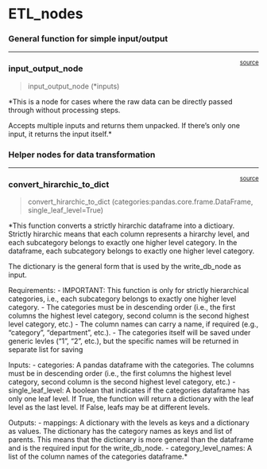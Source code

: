 # ETL_nodes


<!-- WARNING: THIS FILE WAS AUTOGENERATED! DO NOT EDIT! -->

### General function for simple input/output

------------------------------------------------------------------------

<a
href="https://github.com/d3group/inventory_foundation-sdk/blob/main/inventory_foundation_sdk/etl_nodes.py#L14"
target="_blank" style="float:right; font-size:smaller">source</a>

### input_output_node

>  input_output_node (*inputs)

\*This is a node for cases where the raw data can be directly passed
through without processing steps.

Accepts multiple inputs and returns them unpacked. If there’s only one
input, it returns the input itself.\*

### Helper nodes for data transformation

------------------------------------------------------------------------

<a
href="https://github.com/d3group/inventory_foundation-sdk/blob/main/inventory_foundation_sdk/etl_nodes.py#L23"
target="_blank" style="float:right; font-size:smaller">source</a>

### convert_hirarchic_to_dict

>  convert_hirarchic_to_dict (categories:pandas.core.frame.DataFrame,
>                                 single_leaf_level=True)

\*This function converts a strictly hirarchic dataframe into a
dictioary. Strictly hirarchic means that each column represents a
hirarchy level, and each subcategory belongs to exactly one higher level
category. In the dataframe, each subcategory belongs to exactly one
higher level category.

The dictionary is the general form that is used by the write_db_node as
input.

Requirements: - IMPORTANT: This function is only for strictly
hierarchical categories, i.e., each subcategory belongs to exactly one
higher level category. - The categories must be in descending order
(i.e., the first columns the highest level category, second column is
the second highest level category, etc.) - The column names can carry a
name, if required (e.g., “category”, “department”, etc.). - The
categories itself will be saved under generic levles (“1”, “2”, etc.),
but the specific names will be returned in separate list for saving

Inputs: - categories: A pandas dataframe with the categories. The
columns must be in descending order (i.e., the first columns the highest
level category, second column is the second highest level category,
etc.) - single_leaf_level: A boolean that indicates if the categories
dataframe has only one leaf level. If True, the function will return a
dictionary with the leaf level as the last level. If False, leafs may be
at different levels.

Outputs: - mappings: A dictionary with the levels as keys and a
dictionary as values. The dictionary has the category names as keys and
list of parents. This means that the dictionary is more general than the
dataframe and is the required input for the write_db_node. -
category_level_names: A list of the column names of the categories
dataframe.\*
